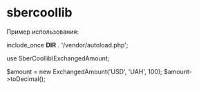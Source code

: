 # sbercoollib
Пример использования:

include_once __DIR__ . '/vendor/autoload.php';

use SberCoollib\ExchangedAmount;

$amount = new ExchangedAmount('USD', 'UAH', 100);
$amount->toDecimal();
